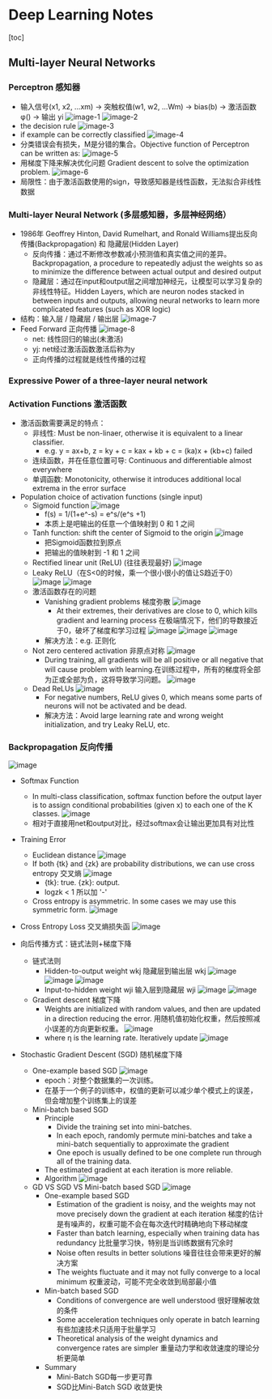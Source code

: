 # Deep Learning Notes
[toc]
## Multi-layer Neural Networks
### Perceptron 感知器
- 输入信号(x1, x2, ...xm) -> 突触权值(w1, w2, ...Wm) -> bias(b) -> 激活函数φ() -> 输出 yi 
  ![image-1](./images/image-1.jpg) 
  ![image-2](./images/image-2.jpg)
- the decision rule
  ![image-3](./images/image-3.jpg)
- if example can be correctly classified 
  ![image-4](./images/image-4.jpg)
- 分类错误会有损失，M是分错的集合。Objective function of Perceptron can be written as: 
  ![image-5](./images/image-5.jpg)
- 用梯度下降来解决优化问题 Gradient descent to solve the optimization problem. 
  ![image-6](./images/image-6.jpg)
- 局限性：由于激活函数使用的sign，导致感知器是线性函数，无法拟合非线性数据

### Multi-layer Neural Network (多层感知器，多层神经网络）
- 1986年 Geoffrey Hinton, David Rumelhart, and Ronald Williams提出反向传播(Backpropagation) 和 隐藏层(Hidden Layer)
  - 反向传播：通过不断修改参数减小预测值和真实值之间的差异。Backpropagation, a procedure to repeatedly adjust the  weights so as to minimize the difference between actual output and desired output
  - 隐藏层：通过在input和output层之间增加神经元，让模型可以学习复杂的非线性特征。Hidden Layers, which are neuron nodes stacked in between inputs and outputs, allowing neural networks to learn more complicated features (such as XOR logic) 
- 结构：输入层 / 隐藏层 / 输出层
  ![image-7](./images/image-7.jpeg)
- Feed Forward 正向传播
  ![image-8](./images/image-8.jpeg)
  - net: 线性回归的输出(未激活)
  - yj: net经过激活函数激活后称为y
  - 正向传播的过程就是线性传播的过程
### Expressive Power of a three-layer neural network

### Activation Functions 激活函数
- 激活函数需要满足的特点：
  - 非线性: Must be non-linaer, otherwise it is equivalent to a linear classifier.
    - e.g. y = ax+b, z = ky + c = kax + kb + c = (ka)x + (kb+c) failed
  - 连续函数，并在任意位置可导: Continuous and differentiable almost everywhere
  - 单调函数: Monotonicity, otherwise it introduces additional local extrema in the error surface
- Population choice of activation functions (single input)
  - Sigmoid function
    ![image](./images/image-9.jpeg)
    - f(s) = 1/(1+e^-s) = e^s/(e^s +1)
    - 本质上是吧输出的任意一个值映射到 0 和 1 之间
  - Tanh function: shift the center of Sigmoid to the origin
    ![image](./images/image-10.jpeg)
    - 把Sigmoid函数拉到原点
    - 把输出的值映射到 -1 和 1 之间
  - Rectified linear unit (ReLU) (往往表现最好)
    ![image](./images/image-11.jpeg)
  - Leaky ReLU（在S<0的时候，乘一个很小很小的值让S趋近于0）
    ![image](./images/image-12.jpeg)
    ![image](./images/image-13.jpeg)
  - 激活函数存在的问题
    - Vanishing gradient problems 梯度弥散
      ![image](./images/image-14.jpeg)
      - At their extremes, their derivatives are close to 0, which kills gradient and learning process  在极端情况下，他们的导数接近于0，破坏了梯度和学习过程
        ![image](./images/image-15.jpeg)
        ![image](./images/image-16.jpeg)
        ![image](./images/image-17.jpeg)
    - 解决方法：e.g. 正则化
  - Not zero centered activation 非原点对称
    ![image](./images/image-18.jpeg)
    - During training, all gradients will be all positive or all negative that will cause problem with learning.在训练过程中，所有的梯度将全部为正或全部为负，这将导致学习问题。
      ![image](./images/image-19.jpeg)
  - Dead ReLUs
    ![image](./images/image-20.jpeg)
    - For negative numbers, ReLU gives 0, which means some parts of neurons will not be activated and be dead.
    - 解决方法：Avoid large learning rate and wrong weight initialization, and try Leaky ReLU, etc.

### Backpropagation 反向传播
![image](./images/image-21.jpeg)
- Softmax Function
  - In multi-class classification, softmax function before the output layer is to assign conditional probabilities (given x) to each one of the K classes.
  ![image](./images/image-22.jpeg)
  - 相对于直接用net和output对比，经过softmax会让输出更加具有对比性
- Training Error
    - Euclidean distance
      ![image](./images/image-23.jpeg)
    - If both {tk} and  {zk} are probability distributions, we can use cross entropy 交叉熵
      ![image](./images/image-24.jpeg)
      - {tk}: true. {zk}: output.
      - logzk <  1 所以加 '-'
  - Cross entropy is asymmetric. In some cases we may use this symmetric form. 
    ![image](./images/image-25.jpeg)
- Cross Entropy Loss 交叉熵损失函
  ![image](./images/image-26.jpeg)
- 向后传播方式：链式法则+梯度下降
  - 链式法则
    - Hidden-to-output weight wkj 隐藏层到输出层 wkj
      ![image](./images/image-27.jpeg)
      ![image](./images/image-28.jpeg)
      ![image](./images/image-29.jpeg)
    - Input-to-hidden weight wji 输入层到隐藏层 wji
      ![image](./images/image-30.jpeg)
      ![image](./images/image-31.jpeg)
  - Gradient descent 梯度下降
    - Weights are initialized with random values, and then are updated in a direction reducing the error. 用随机值初始化权重，然后按照减小误差的方向更新权重。
      ![image](./images/image-32.jpeg)
    - where η is the learning rate. Iteratively update
      ![image](./images/image-33.jpeg)

- Stochastic Gradient Descent  (SGD) 随机梯度下降
  - One-example based SGD
    ![image](./images/image-34.jpeg)
    - epoch：对整个数据集的一次训练。
    - 在基于一个例子的训练中，权值的更新可以减少单个模式上的误差，但会增加整个训练集上的误差
  - Mini-batch based SGD
    - Principle
      - Divide the training set into mini-batches. 
      - In each epoch, randomly permute mini-batches and take a mini-batch sequentially to approximate the gradient
      - One epoch is usually defined to be one complete run through all of the training data.
    - The estimated gradient at each iteration is more reliable.
    - Algorithm
      ![image](./images/image-35.jpeg)
  - GD VS SGD VS Mini-batch based SGD
    ![image](./images/image-36.jpeg)
    - One-example based SGD 
      - Estimation of the gradient is noisy, and the weights may not move precisely down the gradient at each iteration 梯度的估计是有噪声的，权重可能不会在每次迭代时精确地向下移动梯度
      - Faster than batch learning, especially when training data has redundancy 比批量学习快，特别是当训练数据有冗余时
      - Noise often results in better solutions 噪音往往会带来更好的解决方案
      - The weights fluctuate and it may not fully converge to a local minimum 权重波动，可能不完全收敛到局部最小值
    - Min-batch based SGD
      - Conditions of convergence are well understood 很好理解收敛的条件
      - Some acceleration techniques only operate in batch learning 有些加速技术只适用于批量学习
      - Theoretical analysis of the weight dynamics and convergence rates are simpler 重量动力学和收敛速度的理论分析更简单
    - Summary
      - Mini-Batch SGD每一步更可靠
      - SGD比Mini-Batch SGD 收敛更快
